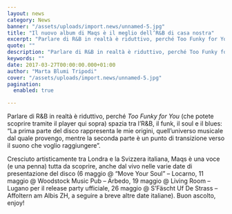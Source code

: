 ```yaml
---
layout: news
category: News
banner: "/assets/uploads/import.news/unnamed-5.jpg"
title: "Il nuovo album di Maqs è il meglio dell’R&B di casa nostra"
excerpt: "Parlare di R&B in realtà è riduttivo, perché Too Funky for You (che potete scoprire tramite il player qui sopra) spazia tra l’R&B, il funk, il soul e il blues: “La prima parte del disco rappresenta le mie origini, quell’universo musicale dal quale provengo, mentre la seconda parte è un punto di transizione verso il [&hellip"
quote: ""
description: "Parlare di R&B in realtà è riduttivo, perché Too Funky for You (che potete scoprire tramite il player qui sopra) spazia tra l’R&B, il funk, il soul e il blues: “La prima parte del disco rappresenta le mie origini, quell’universo musicale dal quale provengo, mentre la seconda parte è un punto di transizione verso il [&hellip"
keywords: ""
date: 2017-03-27T00:00:00.000+01:00
author: "Marta Blumi Tripodi"
cover: "/assets/uploads/import.news/unnamed-5.jpg"
pagination:
  enabled: true

---
```


Parlare di R&B in realtà è riduttivo, perché _Too Funky for You_ (che potete scoprire tramite il player qui sopra) spazia tra l’R&B, il funk, il soul e il blues: “La prima parte del disco rappresenta le mie origini, quell’universo musicale dal quale provengo, mentre la seconda parte è un punto di transizione verso il suono che voglio raggiungere”.

Cresciuto artisticamente tra Londra e la Svizzera italiana, Maqs è una voce (e una penna) tutta da scoprire, anche dal vivo nelle varie date di presentazione del disco (6 maggio @ “Move Your Soul” – Locarno, 11 maggio @ Woodstock Music Pub – Arbedo, 19 maggio @ Living Room – Lugano per il release party ufficiale, 26 maggio @ S’Fäscht Uf De Strass – Affoltern am Albis ZH, a seguire a breve altre date italiane). Buon ascolto, enjoy!